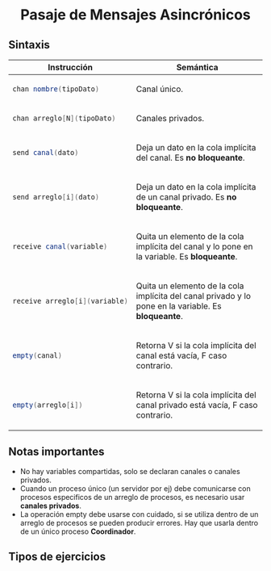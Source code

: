 <center>

# Pasaje de Mensajes Asincrónicos

</center>

## Sintaxis

<table>
  <thead>
    <tr>
      <th>Instrucción</th>
      <th>Semántica</th>
    </tr>
  </thead>
<tr><td>

```cs
chan nombre(tipoDato)
```

</td><td>

Canal único.

<tr><td>

```cs
chan arreglo[N](tipoDato)
```

</td><td>

Canales privados.

<tr><td>

```cs
send canal(dato)
```

</td><td>

Deja un dato en la cola implícita del canal. Es **no bloqueante**.

<tr><td>

```cs
send arreglo[i](dato)
```

</td><td>

Deja un dato en la cola implícita de un canal privado. Es **no bloqueante**.

<tr><td>

```cs
receive canal(variable)
```

</td><td>

Quita un elemento de la cola implícita del canal y lo pone en la variable. Es **bloqueante**.

<tr><td>

```cs
receive arreglo[i](variable)
```

</td><td>

Quita un elemento de la cola implícita del canal privado y lo pone en la variable. Es **bloqueante**.

<tr><td>

```cs
empty(canal)
```

</td><td>

Retorna V si la cola implícita del canal está vacía, F caso contrario.

<tr><td>

```cs
empty(arreglo[i])
```

</td><td>

Retorna V si la cola implícita del canal privado está vacía, F caso contrario.

</table>

## Notas importantes

-   No hay variables compartidas, solo se declaran canales o canales privados.
-   Cuando un proceso único (un servidor por ej) debe comunicarse con procesos especificos de un arreglo de procesos, es necesario usar **canales privados**.
-   La operación empty debe usarse con cuidado, si se utiliza dentro de un arreglo de procesos se pueden producir errores. Hay que usarla dentro de un único proceso **Coordinador**.

## Tipos de ejercicios
